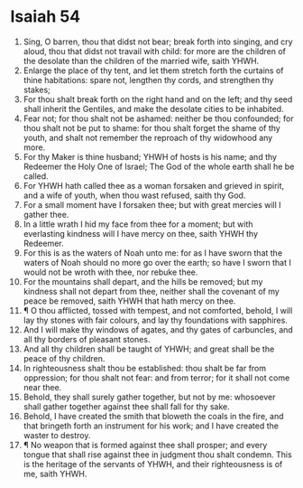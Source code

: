 ﻿# Isaiah  54
1. Sing, O barren, thou that didst not bear; break forth into singing, and cry aloud, thou that didst not travail with child: for more are the children of the desolate than the children of the married wife, saith YHWH. 
2. Enlarge the place of thy tent, and let them stretch forth the curtains of thine habitations: spare not, lengthen thy cords, and strengthen thy stakes; 
3. For thou shalt break forth on the right hand and on the left; and thy seed shall inherit the Gentiles, and make the desolate cities to be inhabited. 
4. Fear not; for thou shalt not be ashamed: neither be thou confounded; for thou shalt not be put to shame: for thou shalt forget the shame of thy youth, and shalt not remember the reproach of thy widowhood any more. 
5. For thy Maker is thine husband; YHWH of hosts is his name; and thy Redeemer the Holy One of Israel; The God of the whole earth shall he be called. 
6. For YHWH hath called thee as a woman forsaken and grieved in spirit, and a wife of youth, when thou wast refused, saith thy God. 
7. For a small moment have I forsaken thee; but with great mercies will I gather thee. 
8. In a little wrath I hid my face from thee for a moment; but with everlasting kindness will I have mercy on thee, saith YHWH thy Redeemer. 
9. For this is as the waters of Noah unto me: for as I have sworn that the waters of Noah should no more go over the earth; so have I sworn that I would not be wroth with thee, nor rebuke thee. 
10. For the mountains shall depart, and the hills be removed; but my kindness shall not depart from thee, neither shall the covenant of my peace be removed, saith YHWH that hath mercy on thee. 
11. ¶ O thou afflicted, tossed with tempest, and not comforted, behold, I will lay thy stones with fair colours, and lay thy foundations with sapphires. 
12. And I will make thy windows of agates, and thy gates of carbuncles, and all thy borders of pleasant stones. 
13. And all thy children shall be taught of YHWH; and great shall be the peace of thy children. 
14. In righteousness shalt thou be established: thou shalt be far from oppression; for thou shalt not fear: and from terror; for it shall not come near thee. 
15. Behold, they shall surely gather together, but not by me: whosoever shall gather together against thee shall fall for thy sake. 
16. Behold, I have created the smith that bloweth the coals in the fire, and that bringeth forth an instrument for his work; and I have created the waster to destroy. 
17. ¶ No weapon that is formed against thee shall prosper; and every tongue that shall rise against thee in judgment thou shalt condemn. This is the heritage of the servants of YHWH, and their righteousness is of me, saith YHWH. 
